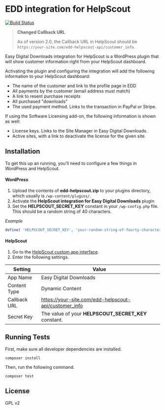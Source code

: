 EDD integration for HelpScout
=============

[![Build Status](https://api.travis-ci.org/dannyvankooten/edd-helpscout.png?branch=master)](https://travis-ci.org/dannyvankooten/edd-helpscout)


> **Changed Callback URL**
>
> As of version 2.0, the Callback URL in HelpScout should be `https://your-site.com/edd-helpscout-api/customer_info`.


Easy Digital Downloads integration for HelpScout is a WordPress plugin that will show customer information right from your HelpScout dashboard.

Activating the plugin and configuring the integration will add the following information to your HelpScout dashboard:

- The name of the customer and link to the profile page in EDD
- All payments by the customer (email address must match)
- A link to resent purchase receipts
- All purchased "downloads"
- The used payment method. Links to the transaction in PayPal or Stripe.

If using the Software Licensing add-on, the following information is shown as well:

- License keys. Links to the Site Manager in Easy Digital Downloads.
- Active sites, with a link to deactivate the license for the given site.


## Installation

To get this up an running, you'll need to configure a few things in WordPress and HelpScout.

#### WordPress

1. Upload the contents of **edd-helpscout.zip** to your plugins directory, which usually is `/wp-content/plugins/`.
1. Activate the **HelpScout integration for Easy Digital Downloads** plugin
1. Set the **HELPSCOUT_SECRET_KEY** constant in your `/wp-config.php` file. This should be a random string of 40 characters.


_Example_

```php
define( 'HELPSCOUT_SECRET_KEY', 'your-random-string-of-fourty-characters!' );
```

#### HelpScout

1. Go to the [HelpScout custom app interface](https://secure.helpscout.net/apps/custom/).
1. Enter the following settings.

| Setting     	| Value						                               	|
|--------------	|-------------------------------------------------------	|
| App Name     	| Easy Digital Downloads                                	|
| Content Type 	| Dynamic Content                                       	|
| Callback URL 	| https://your-site.com/edd-helpscout-api/customer_info 	|
| Secret Key   	| The value of your **HELPSCOUT_SECRET_KEY** constant.  	|


## Running Tests

First, make sure all developer dependencies are installed.

```
composer install
```

Then, run the following command.

```
composer test
```

## License

GPL v2